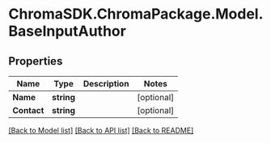 # ChromaSDK.ChromaPackage.Model.BaseInputAuthor
## Properties

Name | Type | Description | Notes
------------ | ------------- | ------------- | -------------
**Name** | **string** |  | [optional] 
**Contact** | **string** |  | [optional] 

[[Back to Model list]](../README.md#documentation-for-models) [[Back to API list]](../README.md#documentation-for-api-endpoints) [[Back to README]](../README.md)

